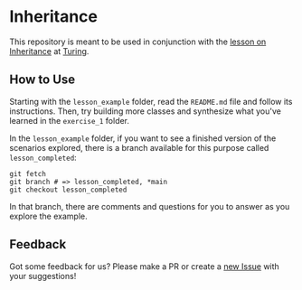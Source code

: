 # Inheritance

This repository is meant to be used in conjunction with the [lesson on Inheritance](https://backend.turing.edu/module1/lessons/inheritance) at [Turing](https://turing.edu).


## How to Use

Starting with the `lesson_example` folder, read the `README.md` file and follow its instructions. Then, try building more classes and synthesize what you've learned in the `exercise_1` folder.

In the `lesson_example` folder, if you want to see a finished version of the scenarios explored, there is a branch available for this purpose called `lesson_completed`:
```
git fetch
git branch # => lesson_completed, *main
git checkout lesson_completed
```
In that branch, there are comments and questions for you to answer as you explore the example. 

## Feedback
Got some feedback for us? Please make a PR or create a [new Issue](https://github.com/turingschool-examples/be1_inheritance/issues/new/choose) with your suggestions!